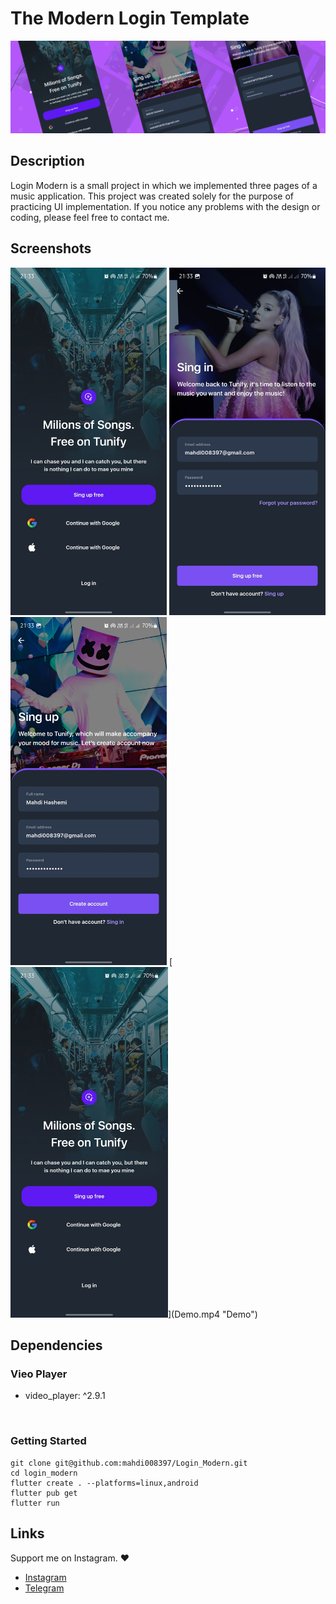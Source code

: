 # The Modern Login Template

<p float="left">
  <img src="cover.png" alt="cover" />
</p>

## Description

Login Modern is a small project in which we implemented three pages of a music application. This project was created solely for the purpose of practicing UI implementation. If you notice any problems with the design or coding, please feel free to contact me.

<!-- ### Download Demo App
[Demo App Android](https://example.com/) -->

## Screenshots

<p float="left">
  <img src="Screenshot-1.jpg" width="250px"  alt="Wellcome Screen" />
  <img src="Screenshot-2.jpg" width="250px"  alt="Login Screen" />
  <img src="Screenshot-3.jpg" width="250px"  alt="Register Screen" />
  [<img src="Screenshot-1.jpg" width="50%">](Demo.mp4 "Demo")
</p>

## Dependencies

### Vieo Player

- video_player: ^2.9.1

<br>

### Getting Started

```shel
git clone git@github.com:mahdi008397/Login_Modern.git
cd login_modern
flutter create . --platforms=linux,android
flutter pub get
flutter run
```

## Links

Support me on Instagram. ❤️

- [Instagram](https://instagram.com/M_programmer_H)
- [Telegram](https://t.me/M_programmer_H)
